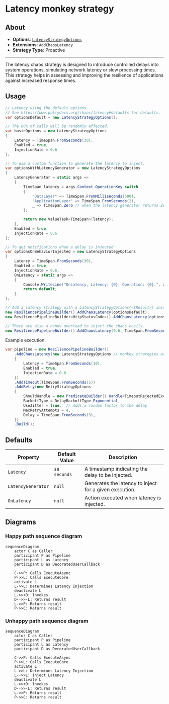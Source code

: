 # Latency monkey strategy

## About

- **Options**: [`LatencyStrategyOptions`](xref:Polly.Simmy.Latency.LatencyStrategyOptions)
- **Extensions**: `AddChaosLatency`
- **Strategy Type**: Proactive
---

The latency chaos strategy is designed to introduce controlled delays into system operations, simulating network latency or slow processing times. This strategy helps in assessing and improving the resilience of applications against increased response times.

## Usage

<!-- snippet: Latency -->
```cs
// Latency using the default options.
// See https://www.pollydocs.org/chaos/latency#defaults for defaults.
var optionsDefault = new LatencyStrategyOptions();

// The 60% of calls will be randomly affected.
var basicOptions = new LatencyStrategyOptions
{
    Latency = TimeSpan.FromSeconds(30),
    Enabled = true,
    InjectionRate = 0.6
};

// To use a custom function to generate the latency to inject.
var optionsWithLatencyGenerator = new LatencyStrategyOptions
{
    LatencyGenerator = static args =>
    {
        TimeSpan latency = args.Context.OperationKey switch
        {
            "DataLayer" => TimeSpan.FromMilliseconds(500),
            "ApplicationLayer" => TimeSpan.FromSeconds(2),
            _ => TimeSpan.Zero // when the latency generator returns Zero the strategy won't inject any delay and it will just invoke the user's callback
        };

        return new ValueTask<TimeSpan>(latency);
    },
    Enabled = true,
    InjectionRate = 0.6
};

// To get notifications when a delay is injected
var optionsOnBehaviorInjected = new LatencyStrategyOptions
{
    Latency = TimeSpan.FromSeconds(30),
    Enabled = true,
    InjectionRate = 0.6,
    OnLatency = static args =>
    {
        Console.WriteLine("OnLatency, Latency: {0}, Operation: {0}.", args.Latency, args.Context.OperationKey);
        return default;
    }
};

// Add a latency strategy with a LatencyStrategyOptions{<TResult>} instance to the pipeline
new ResiliencePipelineBuilder().AddChaosLatency(optionsDefault);
new ResiliencePipelineBuilder<HttpStatusCode>().AddChaosLatency(optionsWithLatencyGenerator);

// There are also a handy overload to inject the chaos easily.
new ResiliencePipelineBuilder().AddChaosLatency(0.6, TimeSpan.FromSeconds(30));
```
<!-- endSnippet -->

Example execution:

<!-- snippet: latency-execution -->
```cs
var pipeline = new ResiliencePipelineBuilder()
    .AddChaosLatency(new LatencyStrategyOptions // monkey strategies are usually placed innermost in the pipelines
    {
        Latency = TimeSpan.FromSeconds(10),
        Enabled = true,
        InjectionRate = 0.6
    })
    .AddTimeout(TimeSpan.FromSeconds(5))
    .AddRetry(new RetryStrategyOptions
    {
        ShouldHandle = new PredicateBuilder().Handle<TimeoutRejectedException>(),
        BackoffType = DelayBackoffType.Exponential,
        UseJitter = true,  // Adds a random factor to the delay
        MaxRetryAttempts = 4,
        Delay = TimeSpan.FromSeconds(3),
    })
    .Build();
```
<!-- endSnippet -->

## Defaults

| Property              | Default Value | Description                                  |
| --------------------- | ------------- | -------------------------------------------- |
| `Latency`             | `30 seconds`  | A timestamp indicating the delay to be injected.      |
| `LatencyGenerator`    | `null`        | Generates the latency to inject for a given execution.|
| `OnLatency`           | `null`        | Action executed when latency is injected.             |

## Diagrams

### Happy path sequence diagram

```mermaid
sequenceDiagram
    actor C as Caller
    participant P as Pipeline
    participant L as Latency
    participant D as DecoratedUserCallback

    C->>P: Calls ExecuteAsync
    P->>L: Calls ExecuteCore
    activate L
    L->>L: Determines Latency Injection
    deactivate L
    L->>+D: Invokes
    D-->>-L: Returns result
    L->>P: Returns result
    P->>C: Returns result
```

### Unhappy path sequence diagram

```mermaid
sequenceDiagram
    actor C as Caller
    participant P as Pipeline
    participant L as Latency
    participant D as DecoratedUserCallback

    C->>P: Calls ExecuteAsync
    P->>L: Calls ExecuteCore
    activate L
    L->>L: Determines Latency Injection
    L-->>L: Inject Latency
    deactivate L
    L->>+D: Invokes
    D-->>-L: Returns result
    L->>P: Returns result
    P->>C: Returns result
```
